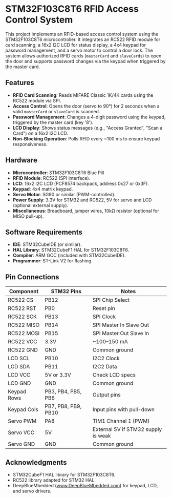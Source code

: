 # STM32F103C8T6 RFID Access Control System

This project implements an RFID-based access control system using the STM32F103C8T6 microcontroller. It integrates an RC522 RFID module for card scanning, a 16x2 I2C LCD for status display, a 4x4 keypad for password management, and a servo motor to control a door lock. The system allows authorized RFID cards (`masterCard` and `slaveCards`) to open the door and supports password changes via the keypad when triggered by the master card.

## Features
- **RFID Card Scanning**: Reads MIFARE Classic 1K/4K cards using the RC522 module via SPI.
- **Access Control**: Opens the door (servo to 90°) for 2 seconds when a valid `masterCard` or `slaveCard` is scanned.
- **Password Management**: Changes a 4-digit password using the keypad, triggered by the master card (key '8').
- **LCD Display**: Shows status messages (e.g., "Access Granted", "Scan a Card") on a 16x2 I2C LCD.
- **Non-Blocking Operation**: Polls RFID every ~100 ms to ensure keypad responsiveness.

## Hardware
- **Microcontroller**: STM32F103C8T6 Blue Pill
- **RFID Module**: RC522 (SPI interface).
- **LCD**: 16x2 I2C LCD (PCF8574 backpack, address 0x27 or 0x3F).
- **Keypad**: 4x4 matrix keypad.
- **Servo Motor**: SG90 or similar (PWM-controlled).
- **Power Supply**: 3.3V for STM32 and RC522, 5V for servo and LCD (optional external supply).
- **Miscellaneous**: Breadboard, jumper wires, 10kΩ resistor (optional for MISO pull-up).

## Software Requirements
- **IDE**: STM32CubeIDE (or similar).
- **HAL Library**: STM32CubeF1 HAL for STM32F103C8T6.
- **Compiler**: ARM GCC (included with STM32CubeIDE).
- **Programmer**: ST-Link V2 for flashing.

## Pin Connections
| Component   | STM32 Pins               | Notes                              |
|-------------|--------------------------|------------------------------------|
| RC522 CS    | PB12                     | SPI Chip Select                    |
| RC522 RST   | PB0                      | Reset pin                          |
| RC522 SCK   | PB13                     | SPI Clock                          |
| RC522 MISO  | PB14                     | SPI Master In Slave Out            |
| RC522 MOSI  | PB15                     | SPI Master Out Slave In            |
| RC522 VCC   | 3.3V                     | ~100–150 mA                        |
| RC522 GND   | GND                      | Common ground                      |
| LCD SCL     | PB10                     | I2C2 Clock                         |
| LCD SDA     | PB11                     | I2C2 Data                          |
| LCD VCC     | 5V or 3.3V               | Check LCD specs                    |
| LCD GND     | GND                      | Common ground                      |
| Keypad Rows | PB3, PB4, PB5, PB6       | Output pins                        |
| Keypad Cols | PB7, PB8, PB9, PB10      | Input pins with pull-down           |
| Servo PWM   | PA8                      | TIM1 Channel 1 (PWM)               |
| Servo VCC   | 5V                       | External 5V if STM32 supply is weak |
| Servo GND   | GND                      | Common ground                      |

## Acknowledgments
- STM32CubeF1 HAL library for STM32F103C8T6.
- RC522 library adapted for STM32 HAL.
- DeepBlueMbedded (www.DeepBlueMbedded.com) for keypad, LCD, and servo drivers.

